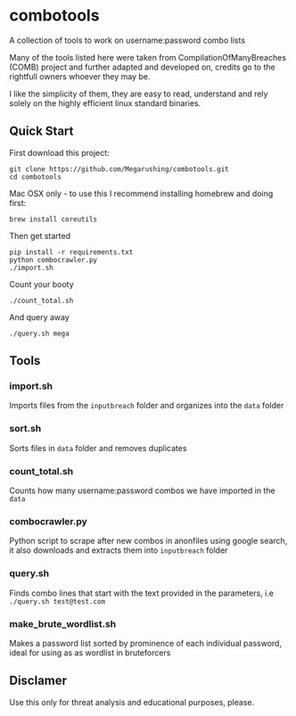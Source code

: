 # combotools
A collection of tools to work on username:password combo lists

Many of the tools listed here were taken from CompilationOfManyBreaches (COMB) project and further adapted and developed on, credits go to the rightfull owners whoever they may be.

I like the simplicity of them, they are easy to read, understand and rely solely on the highly efficient linux standard binaries.
   
## Quick Start
First download this project:
   ```
   git clone https://github.com/Megarushing/combotools.git
   cd combotools
   ```
Mac OSX only - to use this I recommend installing homebrew and doing first:
   ```
   brew install coreutils
   ```
Then get started
   ```
   pip install -r requirements.txt
   python combocrawler.py
   ./import.sh
   ```
Count your booty
   ```
   ./count_total.sh
   ```
And query away
   ```
   ./query.sh mega
   ```
   
## Tools
### import.sh
Imports files from the `inputbreach` folder and organizes into the `data` folder
### sort.sh
Sorts files in `data` folder and removes duplicates
### count_total.sh
Counts how many username:password combos we have imported in the `data`
### combocrawler.py
Python script to scrape after new combos in anonfiles using google search, it also downloads and extracts them into `inputbreach` folder
### query.sh
Finds combo lines that start with the text provided in the parameters, i.e `./query.sh test@test.com`
### make_brute_wordlist.sh
Makes a password list sorted by prominence of each individual password, ideal for using as as wordlist in bruteforcers

## Disclamer
Use this only for threat analysis and educational purposes, please.
